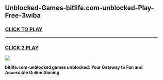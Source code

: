 
## Unblocked-Games-bitlife.com-unblocked-Play-Free-3wiba
<h3>
<a href="https://premium76.site?title=bitlife.com-unblocked&ref=18A1">CLICK TO PLAY</a></h3>
<hr>

<h3>
<a href="https://premium76.site?title=bitlife.com-unblocked&ref=18A1">CLICK 2 PLAY</a>
  
</h3>

<a href="https://premium76.site?title=bitlife.com-unblocked&ref=18A1"><img src="https://clearcache.store/games.png"></a>


**bitlife.com-unblocked games unblocked: Your Gateway to Fun and Accessible Online Gaming**
